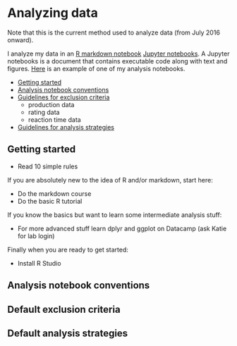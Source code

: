 # Analyzing data 

Note that this is the current method used to analyze data (from July 2016 onward).

I analyze my data in an [R markdown notebook]() [Jupyter notebooks](http://jupyter-notebook-beginner-guide.readthedocs.io/en/latest/what_is_jupyter.html). A Jupyter notebooks is a document that contains executable code along with text and figures. [Here](https://www.dropbox.com/home/Research/summaries?preview=0010-srt-pilot.html) is an example of one of my analysis notebooks.

- [Getting started](#getting-started)
- [Analysis notebook conventions]()
- [Guidelines for exclusion criteria]()
    - production data
    - rating data
    - reaction time data
- [Guidelines for analysis strategies]()

## Getting started

- Read 10 simple rules

If you are absolutely new to the idea of R and/or markdown, start here:

- Do the markdown course
- Do the basic R tutorial

If you know the basics but want to learn some intermediate analysis stuff:

- For more advanced stuff learn dplyr and ggplot on Datacamp (ask Katie for lab login)

Finally when you are ready to get started:
- Install R Studio

## Analysis notebook conventions




## Default exclusion criteria
## Default analysis strategies

